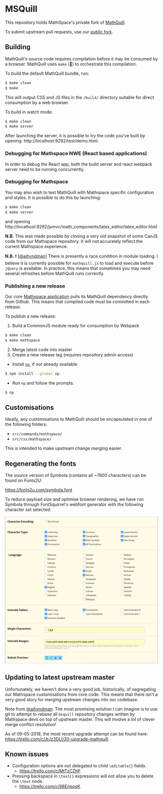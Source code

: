 # MSQuill

This repository holds MathSpace's private fork of [MathQuill](https://mathquill.com).

To submit upstream pull requests, use our [public fork](https://github.com/mathspace/mathquill).

## Building

MathQuill's source code requires compilation before it may be consumed by a browser.  MathQuill uses `make` (🤷) to orchestrate this compilation.

To build the default MathQuill bundle, run:

```bash
$ make clean
$ make
```

This will output CSS and JS files in the `/build/` directory suitable for direct consumption by a web browser.

To build in watch mode:

```bash
$ make clean
$ make server
```

After launching the server, it is possible to try the code you've built by opening: http://localhost:9292/test/demo.html.

### Debugging for Mathspace NWE (React based applications)

In order to debug the React app, both the build server and react webpack server need to be running concurrently. 

### Debugging for Mathspace

You may also wish to test MathQuill with Mathspace specific configuration and styles.  It is possible to do this by launching:

```bash
$ make clean
$ make server
```

and opening http://localhost:9292/jsmvc/math_components/latex_editor/latex_editor.html

**N.B.** This was made possible by cloning a very old snapshot of some CanJS code from our Mathspace repository.  It will not accurately reflect the current Mathspace experience.

**N.B.** ❗ [[@ajhyndman](github.com/ajhyndman)] There is presently a race condition in module loading.  I believe it is currently possible for `mathquill.js` to load and execute before `jQuery` is available.  In practice, this means that sometimes you may need several refreshes before MathQuill runs correctly.

### Publishing a new release

Our core [Mathspace application](https://github.com/mathspace/mathspace) pulls its MathQuill dependency directly from Github.  This means that compiled code must be committed in each release.

To publish a new release:

1. Build a CommonJS module ready for consumption by Webpack

```bash
$ make clean
$ make mathspace
```

2. Merge latest code into master
3. Create a new release tag (requires repository admin access)
  * Install [`np`](https://github.com/sindresorhus/np), if not already available.

```bash
$ npm install --global np
```

  * Run `np` and follow the prompts.

```bash
$ np
```

## Customisations

Ideally, any customisations to MathQuill should be encapsulated in one of the following folders:

* `src/commands/mathspace/`
* `src/css/mathspace/`

This is intended to make upstream change merging easier.

## Regenerating the fonts

The source version of Symbola (contains all ~7800 characters) can be found on Fonts2U:

https://fonts2u.com/symbola.font

To reduce payload size and optimise browser rendering, we have run Symbola
through FontSquirrel's webfont generator with the following character set
selected:

![Latest FontSquirrel Configuration](./src/font/latest-fontsquirrel-configuration.png)

## Updating to latest upstream master

Unfortunately, we haven't done a very good job, historically, of segregating our Mathspace customisations from core code.  This means that there isn't a very good story for merging upstream changes into our codebase.

Note from [@ajhyndman](github.com/ajhyndman): The most promising solution I can imagine is to use git to attempt to rebase all `msquill` repository changes written by Mathspace devs on top of upstream master.  This will involve a *lot* of clever merge conflict resolution!

As of 09-05-2018, the most recent upgrade attempt can be found here: https://trello.com/c/JrJz3DLI/20-upgrade-mathquill.

## Known issues

* Configuration options are not delegated to child `\editable{}` fields.
  * https://trello.com/c/MtTzCZhP
* Pressing backspace in `\text{}` expressions will not allow you to delete the `\text` node.
  * https://trello.com/c/98EnpoqK
